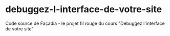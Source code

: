 # debuggez-l-interface-de-votre-site
Code source de Façadia - le projet fil rouge du cours "Debuggez l'interface de votre site"
